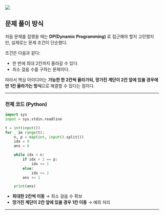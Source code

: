 
![](https://velog.velcdn.com/images/hariaus/post/7493c1d8-3da8-4392-8069-6f993b3f84e6/image.jpg)

## 문제 풀이 방식


처음 문제를 접했을 때는 **DP(Dynamic Programming)** 로 접근해야 할지 고민했지만, 실제로는 문제 조건이 단순했다.

조건은 다음과 같다:

- 한 번에 최대 2칸까지 올라갈 수 있다.
- 최소 걸음 수를 구하는 문제이다.

따라서 핵심 아이디어는 **가능한 한 2칸씩 올라가되, 망가진 계단이 2칸 앞에 있을 경우에만 1칸 올라가는 방식**으로 해결할 수 있다는 점이다.

---
### 전체 코드 (Python)



```python
import sys
input = sys.stdin.readline

t = int(input())
for _ in range(t):
    n, p = map(int, input().split())
    idx = 0
    ans = 0

    while idx < n:
        if idx + 2 == p:
            idx += 1
        else:
            idx += 2
        ans += 1

    print(ans)
```

- **최대한 2칸씩 이동** → 최소 걸음 수 확보
- **망가진 계단이 2칸 앞에 있을 경우 1칸 이동** → 예외 처리

---